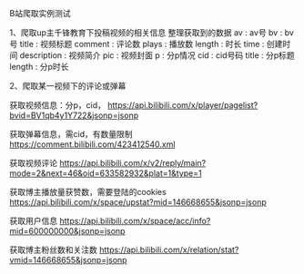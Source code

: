 <!--
 * @Author: cn_lion
 * @Date: 2022-06-13 14:35:53
 * @LastEditTime: 2022-06-13 17:58:11
 * @description: description your project
 * @FilePath: \crawler\qianfeng.md
-->
B站爬取实例测试


1、爬取up主千锋教育下投稿视频的相关信息
    整理获取到的数据
    av : av号
    bv : bv号
    title : 视频标题
    comment : 评论数
    plays : 播放数
    length : 时长
    time : 创建时间
    description : 视频简介
    pic : 视频封面
    p : 分p情况
        cid : cid号码
        title : 分p标题
        length : 分p时长


2、爬取某一视频下的评论或弹幕




获取视频信息：分p，cid，
https://api.bilibili.com/x/player/pagelist?bvid=BV1qb4y1Y722&jsonp=jsonp

获取弹幕信息，需cid，有数量限制
https://comment.bilibili.com/423412540.xml

获取视频评论
https://api.bilibili.com/x/v2/reply/main?mode=2&next=46&oid=633582932&plat=1&type=1

获取博主播放量获赞数，需要登陆的cookies 
https://api.bilibili.com/x/space/upstat?mid=146668655&jsonp=jsonp

获取用户信息
https://api.bilibili.com/x/space/acc/info?mid=600000000&jsonp=jsonp

获取博主粉丝数和关注数
https://api.bilibili.com/x/relation/stat?vmid=146668655&jsonp=jsonp